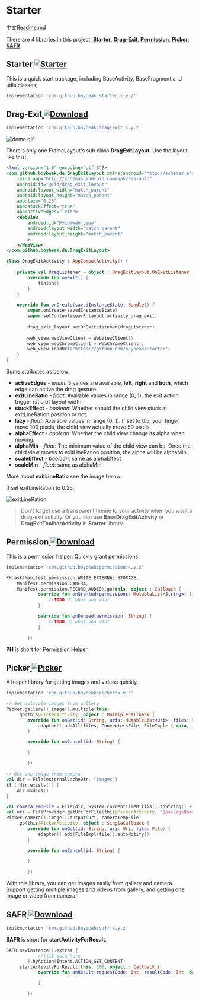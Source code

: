 

# Starter

中文[Readme.md](https://github.com/boybeak/Starter/blob/master/README_cn.md)

There are 4 libraries in this project:[ **Starter**](https://github.com/boybeak/Starter#starter--), [**Drag-Exit**](https://github.com/boybeak/Starter#drag-exit--), [**Permission**](https://github.com/boybeak/Starter#permission--), [**Picker**](https://github.com/boybeak/Starter#picker--), [**SAFR**](https://github.com/boybeak/Starter#safr--)

## Starter[ ![Starter](https://api.bintray.com/packages/boybeak/nulldreams/starter/images/download.svg) ](https://bintray.com/boybeak/nulldreams/starter/_latestVersion)

This is a quick start package, including BaseActivity, BaseFragment and utils classes;

```groovy
implementation 'com.github.boybeak:starter:x.y.z'
```

## Drag-Exit[ ![Download](https://api.bintray.com/packages/boybeak/nulldreams/drag-exit/images/download.svg) ](https://bintray.com/boybeak/nulldreams/drag-exit/_latestVersion)

```groovy
implementation 'com.github.boybeak:drag-exit:x.y.z'
```

![demo gif](https://github.com/boybeak/Starter/blob/master/gif/drag-exit.gif)

There's only one FrameLayout's sub class **DragExitLayout**. Use the layout like this:

```xml
<?xml version="1.0" encoding="utf-8"?>
<com.github.boybeak.de.DragExitLayout xmlns:android="http://schemas.android.com/apk/res/android"
    xmlns:app="http://schemas.android.com/apk/res-auto"
    android:id="@+id/drag_exit_layout"
    android:layout_width="match_parent"
    android:layout_height="match_parent"
    app:lazy="0.25"
    app:stuckEffect="true"
    app:activeEdges="left">
	<WebView 
        android:id="@+id/web_view"
        android:layout_width="match_parent"
        android:layout_height="match_parent"
        >
    </WebView>
</com.github.boybeak.de.DragExitLayout>
```

```kotlin
class DragExitActivity : AppCompatActivity() {
    
    private val dragListener = object : DragExitLayout.OnExitListener {
        override fun onExit() {
			finish()
        }
    }

    override fun onCreate(savedInstanceState: Bundle?) {
        super.onCreate(savedInstanceState)
        super.setContentView(R.layout.activity_drag_exit)
        
        drag_exit_layout.setOnExitListener(dragListener)
        
        web_view.webViewClient = WebViewClient()
        web_view.webChromeClient = WebChromeClient()
        web_view.loadUrl("https://github.com/boybeak/Starter")
    }
}
```

Some attributes as below:

- **activeEdges** - *enum*: 3 values are available, **left**, **right** and **both**, which edge can active the drag gesture.
- **exitLineRatio** - *float*: Available values in range (0, 1), the exit action trigger ratio of layout width.
- **stuckEffect** - *boolean*:  Whether should the child view stuck at exitLineRation position or not.
- **lazy** - *float*: Available values in range (0, 1). If set to 0.5, your finger move 100 pixels, the child view actually move 50 pixels.
- **alphaEffect** - *boolean*: Whether the child view change its alpha when moving.
- **alphaMin** - *float*: The minimum value of the child view can be. Once the child view moves to exitLineRation position, the alpha will be alphaMin.
- **scaleEffect** - *boolean*, same as alphaEffect
- **scaleMin** - *float*: same as alphaMin

More about **exitLineRatio** see the image below:

If set exitLineRation to 0.25.

![exitLineRation](https://github.com/boybeak/Starter/blob/master/gif/exitLineRation.png)

> Don't forget use a transparent theme to your activity when you want a drag-exit activity. Or you can use **BaseDragExitActivity** or **DragExitToolbarActivity** in **Starter** library.

## Permission[ ![Download](https://api.bintray.com/packages/boybeak/nulldreams/permission/images/download.svg) ](https://bintray.com/boybeak/nulldreams/permission/_latestVersion)

This is a permission helper. Quickly grant permissions.

```groovy
implementation 'com.github.boybeak:permission:x.y.z'
```

```kotlin
PH.ask(Manifest.permission.WRITE_EXTERNAL_STORAGE, 
	Manifest.permission.CAMERA, 
	Manifest.permission.RECORD_AUDIO).go(this, object : Callback {
            override fun onGranted(permissions: MutableList<String>) {
				//TODO do what you want
            }

            override fun onDenied(permission: String) {
				//TODO do what you want
            }

        })
```

**PH** is short for Permission Helper.



## Picker[ ![Picker](https://api.bintray.com/packages/boybeak/nulldreams/picker/images/download.svg) ](https://bintray.com/boybeak/nulldreams/picker/_latestVersion)

A helper library for getting images and videos quickly.

```groovy
implementation 'com.github.boybeak:picker:x.y.z'
```

```kotlin
// Get multiple images from gallery
Picker.gallery().image().multiple(true)
	.go(this@PickerActivity, object : MultipleCallback {
		override fun onGet(id: String, uris: MutableList<Uri>, files: MutableList<File>) {
		    adapter!!.addAll(files, Converter<File, FileImpl> { data, _ -> FileImpl(data) }).autoNotify()
		}

		override fun onCancel(id: String) {

		}

	    })
```

```kotlin
// Get one image from camera
val dir = File(externalCacheDir, "images")
if (!dir.exists()) {
    dir.mkdirs()
}

val cameraTempFile = File(dir, System.currentTimeMillis().toString() + ".jpg")
val uri = FileProvider.getUriForFile(this@PickerActivity, "$packageName.provider", cameraTempFile)
Picker.camera().image().output(uri, cameraTempFile)
	.go(this@PickerActivity, object : SingleCallback {
		override fun onGet(id: String, uri: Uri, file: File) {
		    adapter!!.add(FileImpl(file)).autoNotify()
		}

		override fun onCancel(id: String) {

		}

	    })
```

With this library, you can get images easily from gallery and camera. Support getting multiple images and videos from gallery, and getting one image or video from camera.



## SAFR[ ![Download](https://api.bintray.com/packages/boybeak/nulldreams/safr/images/download.svg) ](https://bintray.com/boybeak/nulldreams/safr/_latestVersion)

```groovy
implementation 'com.github.boybeak:safr:x.y.z'
```

**SAFR** is short for **startActivityForResult**.

```kotlin
SAFR.newInstance().extras {
            //fill data here
        }.byAction(Intent.ACTION_GET_CONTENT)
	.startActivityForResult(this, 100, object : Callback {
            override fun onResult(requestCode: Int, resultCode: Int, data: Intent?) {

            }

        })
```

